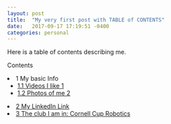 ```yaml
---
layout: post
title:  "My very first post with TABLE of CONTENTS"
date:   2017-09-17 17:19:51 -0400
categories: personal
---
```

Here is a table of contents describing me.
<div id="toc_container">
<p class="toc_title">Contents</p>
  <li>1 My basic Info</a>
  <ul>
    <li><a href="eagerassassin.github.io/Video/">1.1 Videos I like 1</a></li>
    <li><a href="eagerassassin.github.io/personal/2017/09/17/Photos.html">1.2 Photos of me 2</a></li>
  </ul>
</li>
<li><a href="#Second_Point_Header">2 My LinkedIn Link</a></li>
<li><a href="http://cornellcuprobotics.com">3 The club I am in: Cornell Cup Robotics</a></li>
</div>

[jekyll-docs]: https://jekyllrb.com/docs/home
[jekyll-gh]:   https://github.com/jekyll/jekyll
[jekyll-talk]: https://talk.jekyllrb.com/
